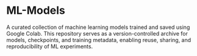 # ML-Models
A curated collection of machine learning models trained and saved using Google Colab. This repository serves as a version-controlled archive for models, checkpoints, and training metadata, enabling reuse, sharing, and reproducibility of ML experiments.
